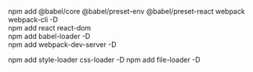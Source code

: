 npm add @babel/core @babel/preset-env @babel/preset-react webpack webpack-cli -D  
npm add react react-dom  
npm add babel-loader -D  
npm add webpack-dev-server -D  

npm add style-loader css-loader -D
npm add file-loader -D